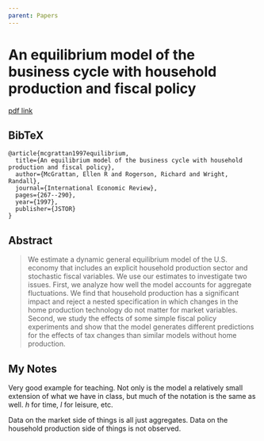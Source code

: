 ```yaml
---
parent: Papers
---
```


# An equilibrium model of the business cycle with household production and fiscal policy

[pdf link](https://pdfs.semanticscholar.org/a54d/825a84f85a1d8088efad7f52f088f34f3524.pdf)

## BibTeX
```
@article{mcgrattan1997equilibrium,
  title={An equilibrium model of the business cycle with household production and fiscal policy},
  author={McGrattan, Ellen R and Rogerson, Richard and Wright, Randall},
  journal={International Economic Review},
  pages={267--290},
  year={1997},
  publisher={JSTOR}
}
```

## Abstract

> We estimate a dynamic general equilibrium model of the U.S. economy that includes an explicit household
production sector and stochastic fiscal variables. We use our estimates to investigate two issues. First, we
analyze how well the model accounts for aggregate fluctuations. We find that household production has
a significant impact and reject a nested specification in which changes in the home production technology
do not matter for market variables. Second, we study the effects of some simple fiscal policy experiments
and show that the model generates different predictions for the effects of tax changes than similar models
without home production.


## My Notes

Very good example for teaching. 
Not only is the model a relatively small extension of what we have in class, 
but much of the notation is the same as well. $h$ for time, $l$ for leisure, etc.

Data on the market side of things is all just aggregates.
Data on the household production side of things is not observed.




